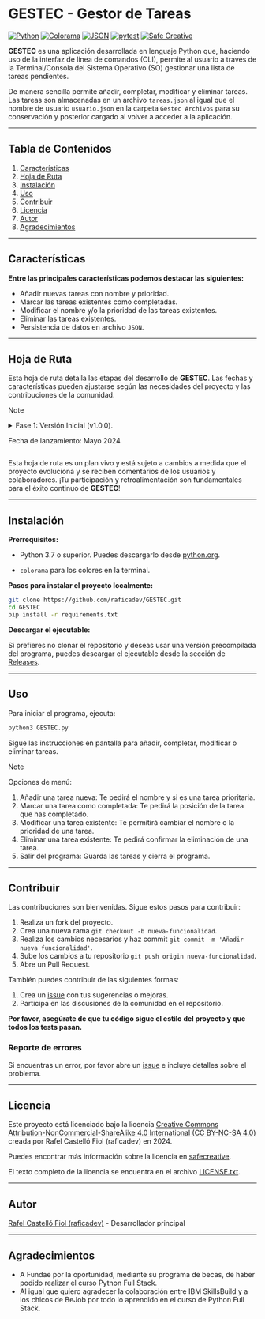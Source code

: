 # GESTEC - Gestor de Tareas

[![Python](https://img.shields.io/badge/Python-3.7%2B-blue.svg)](https://www.python.org/)
[![Colorama](https://img.shields.io/badge/Colorama-0.4.4-green.svg)](https://pypi.org/project/colorama/)
[![JSON](https://img.shields.io/badge/JSON-Data%20Format-0c8ec5.svg)](https://www.json.org/json-en.html)
[![pytest](https://img.shields.io/badge/pytest-framework-yellow.svg)](https://docs.pytest.org/en/stable/)
[![Safe Creative](https://img.shields.io/badge/Safe%20Creative-Registro%20de%20Derechos-orange.svg)](https://www.safecreative.org/)

**GESTEC** es una aplicación desarrollada en lenguaje Python que, haciendo uso de la interfaz de línea de comandos (CLI), permite al usuario a través de la Terminal/Consola del Sistema Operativo (SO) gestionar una lista de tareas pendientes. 

De manera sencilla permite añadir, completar, modificar y eliminar tareas. Las tareas son almacenadas en un archivo `tareas.json` al igual que el nombre de usuario `usuario.json` en la carpeta `Gestec Archivos` para su conservación y posterior cargado al volver a acceder a la aplicación.

---
## Tabla de Contenidos
1. [Características](#características)
2. [Hoja de Ruta](#hoja-de-ruta)
3. [Instalación](#instalación)
4. [Uso](#uso)
5. [Contribuir](#contribuir)
6. [Licencia](#licencia)
7. [Autor](#autor)
8. [Agradecimientos](#agradecimientos)
   
---
## Características
**Entre las principales características podemos destacar las siguientes:**
- Añadir nuevas tareas con nombre y prioridad.
- Marcar las tareas existentes como completadas.
- Modificar el nombre y/o la prioridad de las tareas existentes.
- Eliminar las tareas existentes.
- Persistencia de datos en archivo `JSON`.

---
## Hoja de Ruta
Esta hoja de ruta detalla las etapas del desarrollo de **GESTEC**. Las fechas y características pueden ajustarse según las necesidades del proyecto y las contribuciones de la comunidad.

> [!NOTE]
> <details>
> <summary>Fase 1: Versión Inicial (v1.0.0). 
> 
> Fecha de lanzamiento: Mayo 2024</summary>
> - Gestión básica de tareas:
> - [x] Añadir tareas con nombre y prioridad.
> - [x] Marcar tareas como completadas.
> - [x] Modificar nombre y/o prioridad de tareas existentes.
> - [x] Eliminar tareas.
> - Persistencia de datos:
> - [x] Guardar y cargar tareas desde un archivo.
> - [x] Establecer nombre de usuario y recordarlo.
> - Interfaz de usuario en la terminal:
> - [x] Menú de opciones intuitivo.
> - [x] Mensajes interactivos con el usuario.
> - [x] Uso de `colorama` para resaltar texto.
</details>
  
Esta hoja de ruta es un plan vivo y está sujeto a cambios a medida que el proyecto evoluciona y se reciben comentarios de los usuarios y colaboradores. ¡Tu participación y retroalimentación son fundamentales para el éxito continuo de **GESTEC**!

---
## Instalación
**Prerrequisitos:**
- Python 3.7 o superior. Puedes descargarlo desde [python.org](https://python.org).

- `colorama` para los colores en la terminal.
  
**Pasos para instalar el proyecto localmente:**
```bash
git clone https://github.com/raficadev/GESTEC.git
cd GESTEC
pip install -r requirements.txt
```

**Descargar el ejecutable:**

Si prefieres no clonar el repositorio y deseas usar una versión precompilada del programa, puedes descargar el ejecutable desde la sección de [Releases](https://github.com/raficadev/GESTEC/releases).
    
---
## Uso
Para iniciar el programa, ejecuta:
```bash
python3 GESTEC.py
```
Sigue las instrucciones en pantalla para añadir, completar, modificar o eliminar tareas.
> [!NOTE]
> Opciones de menú:
> 1. Añadir una tarea nueva: Te pedirá el nombre y si es una tarea prioritaria.
> 2. Marcar una tarea como completada: Te pedirá la posición de la tarea que has completado.
> 3. Modificar una tarea existente: Te permitirá cambiar el nombre o la prioridad de una tarea.
> 4. Eliminar una tarea existente: Te pedirá confirmar la eliminación de una tarea.
> 5. Salir del programa: Guarda las tareas y cierra el programa.

---
## Contribuir
Las contribuciones son bienvenidas. Sigue estos pasos para contribuir:
1. Realiza un fork del proyecto.
2. Crea una nueva rama `git checkout -b nueva-funcionalidad`.
3. Realiza los cambios necesarios y haz commit `git commit -m 'Añadir nueva funcionalidad'`.
4. Sube los cambios a tu repositorio `git push origin nueva-funcionalidad`.
5. Abre un Pull Request.

También puedes contribuir de las siguientes formas:
1. Crea un [issue](https://github.com/raficadev/GESTEC/issues) con tus sugerencias o mejoras.
2. Participa en las discusiones de la comunidad en el repositorio.
   
**Por favor, asegúrate de que tu código sigue el estilo del proyecto y que todos los tests pasan.**

### Reporte de errores
Si encuentras un error, por favor abre un [issue](https://github.com/raficadev/GESTEC/issues) e incluye detalles sobre el problema.

---
## Licencia
Este proyecto está licenciado bajo la licencia [Creative Commons Attribution-NonCommercial-ShareAlike 4.0 International (CC BY-NC-SA 4.0)](https://creativecommons.org/licenses/by-nc-sa/4.0/) creada por Rafel Castelló Fiol (raficadev) en 2024. 

Puedes encontrar más información sobre la licencia en [safecreative](https://www.safecreative.org/work/2405097929940-gestec).

El texto completo de la licencia se encuentra en el archivo [LICENSE.txt](LICENSE.txt).
    
---
## Autor
[Rafel Castelló Fiol (raficadev)](https://github.com/raficadev) - Desarrollador principal

---
## Agradecimientos
- A Fundae por la oportunidad, mediante su programa de becas, de haber podido realizar el curso Python Full Stack.
- Al igual que quiero agradecer la colaboración entre IBM SkillsBuild y a los chicos de BeJob por todo lo aprendido en el curso de Python Full Stack.
